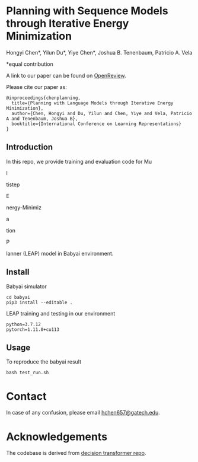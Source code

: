 # Planning with Sequence Models through Iterative Energy Minimization 

Hongyi Chen\*, Yilun Du\*, Yiye Chen\*, Joshua B. Tenenbaum, Patricio A. Vela

\*equal contribution

A link to our paper can be found on [OpenReview]([https://arxiv.org/abs/2106.01345](https://openreview.net/forum?id=cVFD6qE8gnY)).


Please cite our paper as:

```
@inproceedings{chenplanning,
  title={Planning with Language Models through Iterative Energy Minimization},
  author={Chen, Hongyi and Du, Yilun and Chen, Yiye and Vela, Patricio A and Tenenbaum, Joshua B},
  booktitle={International Conference on Learning Representations}
}
```

## Introduction
In this repo, we provide training and evaluation code for Mu<p>l</p>tistep <p>E</p>nergy-Minimiz<p>a</p>tion <p>P</p>lanner (LEAP) model in Babyai environment.


## Install

Babyai simulator
```
cd babyai
pip3 install --editable .
```
LEAP training and testing in our environment
```
python=3.7.12
pytorch=1.11.0+cu113
```

## Usage
To reproduce the babyai result
```
bash test_run.sh
```

# Contact

In case of any confusion, please email hchen657@gatech.edu.

# Acknowledgements

The codebase is derived from [decision transformer repo](https://github.com/kzl/decision-transformer).
